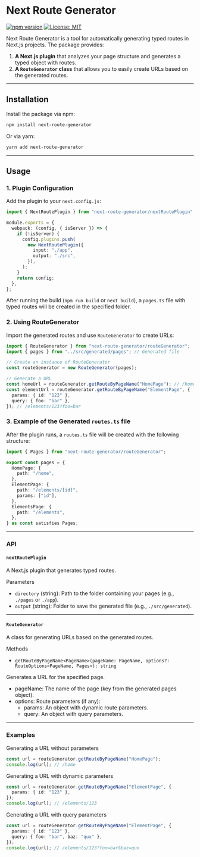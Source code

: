# Next Route Generator

[![npm version](https://img.shields.io/npm/v/next-route-generator)](https://www.npmjs.com/package/next-route-generator)
[![License: MIT](https://img.shields.io/badge/License-MIT-blue.svg)](https://opensource.org/licenses/MIT)

Next Route Generator is a tool for automatically generating typed routes in Next.js projects. The package provides:

1. **A Next.js plugin** that analyzes your page structure and generates a typed object with routes.
2. **A `RouteGenerator` class** that allows you to easily create URLs based on the generated routes.

---

## Installation

Install the package via npm:

```bash
npm install next-route-generator
```

Or via yarn:

```bash
yarn add next-route-generator
```

---

## Usage

### 1. Plugin Configuration

Add the plugin to your `next.config.js`:

```typescript
import { NextRoutePlugin } from "next-route-generator/nextRoutePlugin";

module.exports = {
  webpack: (config, { isServer }) => {
    if (!isServer) {
      config.plugins.push(
        new NextRoutePlugin({
          input: "./app",
          output: "./src",
        }),
      );
    }
    return config;
  },
};
```

After running the build (`npm run build` or `next build`), a `pages.ts` file with typed routes will be created in the specified folder.

### 2. Using RouteGenerator

Import the generated routes and use `RouteGenerator` to create URLs:

```typescript
import { RouteGenerator } from "next-route-generator/routeGenerator";
import { pages } from "../src/generated/pages"; // Generated file

// Create an instance of RouteGenerator
const routeGenerator = new RouteGenerator(pages);

// Generate a URL
const homeUrl = routeGenerator.getRouteByPageName("HomePage"); // /home
const elementUrl = routeGenerator.getRouteByPageName("ElementPage", {
  params: { id: "123" },
  query: { foo: "bar" },
}); // /elements/123?foo=bar
```

### 3. Example of the Generated `routes.ts` file

After the plugin runs, a `routes.ts` file will be created with the following structure:

```typescript
import { Pages } from "next-route-generator/routeGenerator";

export const pages = {
  HomePage: {
    path: "/home",
  },
  ElementPage: {
    path: "/elements/[id]",
    params: ["id"],
  },
  ElementsPage: {
    path: "/elements",
  },
} as const satisfies Pages;
```

---

### API

#### `nextRoutePlugin`

A Next.js plugin that generates typed routes.

Parameters

- `directory` (string): Path to the folder containing your pages (e.g., `./pages` or `./app`).
- `output` (string): Folder to save the generated file (e.g., `./src/generated`).

---

#### `RouteGenerator`

A class for generating URLs based on the generated routes.

Methods

- `getRouteByPageName<PageName>(pageName: PageName, options?: RouteOptions<PageName, Pages>): string`

Generates a URL for the specified page.

- pageName: The name of the page (key from the generated pages object).
- options: Route parameters (if any):
  - params: An object with dynamic route parameters.
  - query: An object with query parameters.

---

### Examples

Generating a URL without parameters

```typescript
const url = routeGenerator.getRouteByPageName("HomePage");
console.log(url); // /home
```

Generating a URL with dynamic parameters

```typescript
const url = routeGenerator.getRouteByPageName("ElementPage", {
  params: { id: "123" },
});
console.log(url); // /elements/123
```

Generating a URL with query parameters

```typescript
const url = routeGenerator.getRouteByPageName("ElementPage", {
  params: { id: "123" },
  query: { foo: "bar", baz: "qux" },
});
console.log(url); // /elements/123?foo=bar&baz=qux
```
